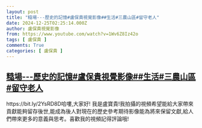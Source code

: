 ```yaml
---
layout: post
title: "糙場---歷史的記憶#盧保貴視覺影像##生活#三農山區#留守老人"
date: 2024-12-25T02:25:14.000Z
author: 盧保貴視覺影像
from: https://www.youtube.com/watch?v=1Wv6Z8Iz42o
tags: [ 盧保貴 ]
comments: True
categories: [ 盧保貴 ]
---
```

<!--1735093514000-->
[糙場---歷史的記憶#盧保貴視覺影像##生活#三農山區#留守老人](https://www.youtube.com/watch?v=1Wv6Z8Iz42o)
------

<div>
https://bit.ly/2YsRD8D哈嘍,大家好! 我是盧寶貴!我拍攝的視頻希望能給大家帶來貢獻能夠留存後世,能成為後人對現在的歷史參考期待影像能為將來保留文獻,給人們帶來更多的意義與思考。喜歡我的視頻記得評論哦!
</div>
